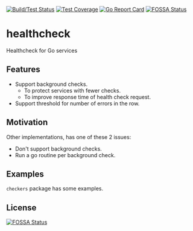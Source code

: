 [![Build/Test Status](https://circleci.com/gh/foadnh/healthcheck/tree/master.svg?style=shield)](https://circleci.com/gh/foadnh/healthcheck/tree/master)
[![Test Coverage](https://codecov.io/gh/foadnh/healthcheck/branch/master/graph/badge.svg)](https://codecov.io/gh/foadnh/healthcheck)
[![Go Report Card](https://goreportcard.com/badge/github.com/foadnh/healthcheck)](https://goreportcard.com/report/github.com/foadnh/healthcheck)
[![FOSSA Status](https://app.fossa.com/api/projects/git%2Bgithub.com%2Ffoadnh%2Fhealthcheck.svg?type=shield)](https://app.fossa.com/projects/git%2Bgithub.com%2Ffoadnh%2Fhealthcheck?ref=badge_shield)

# healthcheck 
Healthcheck for Go services

## Features
- Support background checks.
  - To protect services with fewer checks.
  - To improve response time of health check request.
- Support threshold for number of errors in the row.

## Motivation
Other implementations, has one of these 2 issues:
- Don't support background checks.
- Run a go routine per background check.

## Examples
`checkers` package has some examples.


## License
[![FOSSA Status](https://app.fossa.io/api/projects/git%2Bgithub.com%2Ffoadnh%2Fhealthcheck.svg?type=large)](https://app.fossa.io/projects/git%2Bgithub.com%2Ffoadnh%2Fhealthcheck?ref=badge_large)